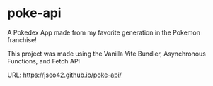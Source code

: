 # poke-api

A Pokedex App made from my favorite generation in the Pokemon franchise!

This project was made using the Vanilla Vite Bundler, Asynchronous Functions, and Fetch API

URL: https://jseo42.github.io/poke-api/
